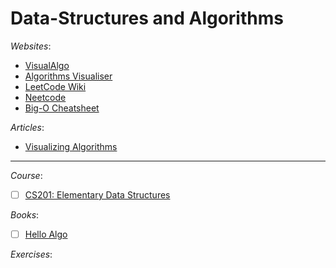 # Data-Structures and Algorithms

_Websites_:

- [VisualAlgo](https://visualgo.net/en)
- [Algorithms Visualiser](https://algorithm-visualizer.org/)
- [LeetCode Wiki](https://doocs.github.io/leetcode/en/)
- [Neetcode](https://neetcode.io/)
- [Big-O Cheatsheet](https://www.bigocheatsheet.com/)

_Articles_:

- [Visualizing Algorithms](https://bost.ocks.org/mike/algorithms/)

---


_Course_:

- [ ] [CS201: Elementary Data Structures](https://learn.saylor.org/course/view.php?id=66)


_Books_:

- [ ] [Hello Algo](https://www.hello-algo.com/en/)

_Exercises_:
